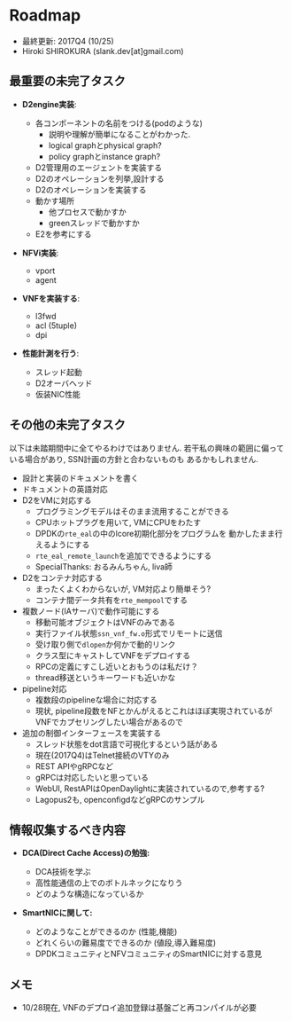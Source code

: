 
# Roadmap

- 最終更新: 2017Q4 (10/25)
- Hiroki SHIROKURA (slank.dev[at]gmail.com)

## 最重要の未完了タスク

- **D2engine実装**:
	- 各コンポーネントの名前をつける(podのような)
		- 説明や理解が簡単になることがわかった.
		- logical graphとphysical graph?
		- policy graphとinstance graph?
	- D2管理用のエージェントを実装する
	- D2のオペレーションを列挙,設計する
	- D2のオペレーションを実装する
	- 動かす場所
		- 他プロセスで動かすか
		- greenスレッドで動かすか
	- E2を参考にする

- **NFVi実装**:
	- vport
	- agent

- **VNFを実装する**:
	- l3fwd
	- acl (5tuple)
	- dpi

- **性能計測を行う**:
	- スレッド起動
	- D2オーバヘッド
	- 仮装NIC性能


## その他の未完了タスク

以下は未踏期間中に全てやるわけではありません.
若干私の興味の範囲に偏っている場合があり, SSN計画の方針と合わないものも
あるかもしれません.

- 設計と実装のドキュメントを書く
- ドキュメントの英語対応
- D2をVMに対応する
	- プログラミングモデルはそのまま流用することができる
	- CPUホットプラグを用いて, VMにCPUをわたす
	- DPDKの``rte_eal``の中のlcore初期化部分をプログラムを
	  動かしたまま行えるようにする
	- ``rte_eal_remote_launch``を追加でできるようにする
	- SpecialThanks: おるみんちゃん, liva師
- D2をコンテナ対応する
	- まったくよくわからないが, VM対応より簡単そう?
	- コンテナ間データ共有を``rte_mempool``でする
- 複数ノード(IAサーバ)で動作可能にする
	- 移動可能オブジェクトはVNFのみである
	- 実行ファイル状態``ssn_vnf_fw.o``形式でリモートに送信
	- 受け取り側で``dlopen``か何かで動的リンク
	- クラス型にキャストしてVNFをデプロイする
	- RPCの定義にすこし近いとおもうのは私だけ？
	- thread移送というキーワードも近いかな
- pipeline対応
	- 複数段のpipelineな場合に対応する
	- 現状, pipeline段数をNFとかんがえるとこれはほぼ実現されているが
    VNFでカプセリングしたい場合があるので
- 追加の制御インターフェースを実装する
	- スレッド状態をdot言語で可視化するという話がある
	- 現在(2017Q4)はTelnet接続のVTYのみ
	- REST APIやgRPCなど
	- gRPCは対応したいと思っている
	- WebUI, RestAPIはOpenDaylightに実装されているので,参考する?
	- Lagopus2も, openconfigdなどgRPCのサンプル


## 情報収集するべき内容

- **DCA(Direct Cache Access)の勉強:**<br>
	- DCA技術を学ぶ
	- 高性能通信の上でのボトルネックになりう
	- どのような構造になっているか

- **SmartNICに関して:**<br>
	- どのようなことができるのか (性能,機能)
	- どれくらいの難易度でできるのか (値段,導入難易度)
	- DPDKコミュニティとNFVコミュニティのSmartNICに対する意見

## メモ

- 10/28現在, VNFのデプロイ追加登録は基盤ごと再コンパイルが必要


